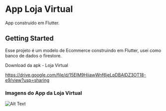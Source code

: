 # App Loja Virtual

App construído em Flutter.

## Getting Started

Esse projeto é um modelo de Ecommerce construindo em Flutter, usei como banco de dados o firestore.

Download da apk - Loja Virtual

https://drive.google.com/file/d/15EIM9HiiawWnf6jeLpDBAlDZ3OT18-e9/view?usp=sharing

### Imagens do App da Loja Virtual

![Alt Text](https://firebasestorage.googleapis.com/v0/b/projetoflutter-d9c64.appspot.com/o/App%20Loja%20Virtual.jpg?alt=media&token=db8cefb0-61c0-4ca0-9c77-4368145b18c1)



